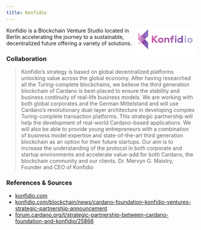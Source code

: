 ```yaml
---
title: Konfidio
---
```

<img src="/projects/business/Logo-Konfidio.png" alt="Logo Konfidio" width="160" class="projects-logo" align="right"/>
Konfidio is a Blockchain Venture Studio located in Berlin accelerating the journey to a sustainable, decentralized future offering a variety of solutions.

### Collaboration
> Konfidio’s strategy is based on global decentralized platforms unlocking value across the global economy. After having researched all the Turing-complete blockchains, we believe the third generation blockchain of Cardano is best-placed to ensure the stability and business continuity of real-life business models. We are working with both global corporates and the German Mittelstand and will use Cardano’s revolutionary dual-layer architecture in developing complex Turing-complete transaction platforms. This strategic partnership will help the development of real-world Cardano-based applications. We will also be able to provide young entrepreneurs with a combination of business model expertise and state-of-the-art third generation blockchain as an option for their future startups. Our aim is to increase the understanding of the protocol in both corporate and startup environments and accelerate value-add for both Cardano, the blockchain community and our clients.
> Dr. Mervyn G. Maistry, Founder and CEO of Konfidio

### References & Sources
* <a href="https://konfidio.com/" target="_blank">konfidio.com</a>
* <a href="https://konfidio.com/blockchain/news/cardano-foundation-konfidio-ventures-strategic-partnership-announcement/" target="_blank">konfidio.com/blockchain/news/cardano-foundation-konfidio-ventures-strategic-partnership-announcement</a>
* <a href="https://forum.cardano.org/t/strategic-partnership-between-cardano-foundation-and-konfidio/25866" target="_blank">forum.cardano.org/t/strategic-partnership-between-cardano-foundation-and-konfidio/25866</a>



